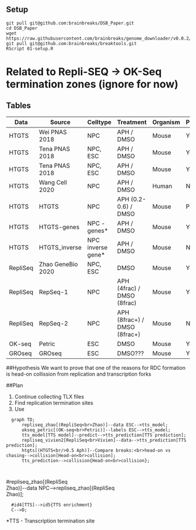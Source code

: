 ## Setup

```console
git pull git@github.com:brainbreaks/DSB_Paper.git
cd DSB_Paper
wget https://raw.githubusercontent.com/brainbreaks/genome_downloader/v0.0.2/download.py
git pull git@github.com:brainbreaks/breaktools.git
RScript 01-setup.R
```

# Related to Repli-SEQ -> OK-Seq termination zones (ignore for now)
## Tables

| Data     | Source            | Celltype           | Treatment                    | Organism | Processed |
|----------|-------------------|--------------------|------------------------------|----------|:----------|
| HTGTS    | Wei PNAS 2018     | NPC                | APH / DMSO                   | Mouse    | Yes       |
| HTGTS    | Tena PNAS 2018    | NPC, ESC           | APH / DMSO                   | Mouse    | Yes       |
| HTGTS    | Tena PNAS 2018    | NPC, ESC           | APH / DMSO                   | Mouse    | Yes       |
| HTGTS    | Wang Cell 2020    | NPC                | APH / DMSO                   | Human    | No        |
| HTGTS    | HTGTS             | NPC                | APH (0.2-0.6) / DMSO         | Mouse    | Partial   |
| HTGTS    | HTGTS-genes       | NPC -genes*        | APH / DMSO                   | Mouse    | Yes       |
| HTGTS    | HTGTS_inverse     | NPC inverse gene*  | APH / DMSO                   | Mouse    | N/A       |
| RepliSeq | Zhao GeneBio 2020 | NPC, ESC           | DMSO                         | Mouse    | Yes       |
| RepliSeq | RepSeq-1          | NPC                | APH (4frac) / DMSO (8frac)   | Mouse    | Yes       |
| RepliSeq | RepSeq-2          | NPC                | APH (8frac+) / DMSO (8frac+) | Mouse    | N/A       |
| OK-seq   | Petric            | ESC                | DMSO                         | Mouse    | Yes       |
| GROseq   | GROseq            | ESC                | DMSO???                      | Mouse    | Yes       |

##Hypothesis
We want to prove that one of the reasons for RDC formation is head-on collission from replication and transcription forks

##Plan
1. Continue collecting TLX files
2. Find replication termination sites
3. Use


```mermaid
  graph TD;
      repliseq_zhao[(RepliSeq<br>Zhao)]--data ESC-->tts_model;
      okseq_petric[(OK-seq<br>Petric)]--labels ESC-->tts_model;
      tts_model[TTS model]--predict-->tts_prediction[TTS prediction];
      repliseq_vivien2[RepliSeq<br>Vivien]--data-->tts_prediction[TTS prediction];
      htgts[(HTGTS<br/>0.5 Aph)]--Compare breaks:<br>head-on vs chasing-->collision[Head-on<br>collision];
      tts_prediction-->collision{Head-on<br>collision};
      
      
```
#repliseq_zhao[(RepliSeq<br>Zhao)]--data NPC-->repliseq_zhao[(RepliSeq<br>Zhao)];
      
      #id4[TTS]-->id5{TTS enrichment}
      C-->D;

*TTS - Transcription termination site